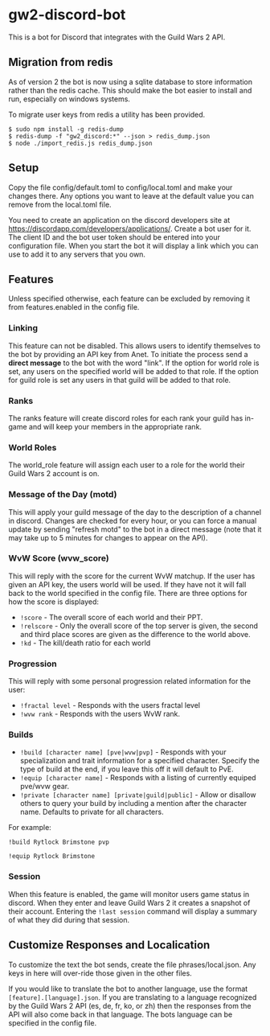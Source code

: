# gw2-discord-bot

This is a bot for Discord that integrates with the Guild Wars 2 API.

Migration from redis
--------------------

As of version 2 the bot is now using a sqlite database to store information rather than the redis cache.  This should make the bot easier to install and run, especially on windows systems.

To migrate user keys from redis a utility has been provided.

```
$ sudo npm install -g redis-dump
$ redis-dump -f "gw2_discord:*" --json > redis_dump.json
$ node ./import_redis.js redis_dump.json
```

Setup
-----

Copy the file config/default.toml to config/local.toml and make your changes there.  Any options you want to leave at the default value you can remove from the local.toml file.

You need to create an application on the discord developers site at https://discordapp.com/developers/applications/.   Create a bot user for it.  The client ID and the bot user token should be entered into your configuration file.  When you start the bot it will display a link which you can use to add it to any servers that you own.

Features
--------

Unless specified otherwise, each feature can be excluded by removing it from features.enabled in the config file.

### Linking

This feature can not be disabled.  This allows users to identify themselves to the bot by providing an API key from Anet.  To initiate the process send a **direct message** to the bot with the word "link". If the option for world role is set, any users on the specified world will be added to that role.  If the option for guild role is set any users in that guild will be added to that role.

### Ranks

The ranks feature will create discord roles for each rank your guild has in-game and will keep your members in the appropriate rank.

### World Roles

The world_role feature will assign each user to a role for the world their Guild Wars 2 account is on.

### Message of the Day (motd)

This will apply your guild message of the day to the description of a channel in discord. Changes are checked for every hour, or you can force a manual update by sending "refresh motd" to the bot in a direct message (note that it may take up to 5 minutes for changes to appear on the API).

### WvW Score (wvw\_score)

This will reply with the score for the current WvW matchup.  If the user has given an API key, the users world will be used.  If they have not it will fall back to the world specified in the config file.  There are three options for how the score is displayed:

* `!score` - The overall score of each world and their PPT.
* `!relscore` - Only the overall score of the top server is given, the second and third place scores are given as the difference to the world above.
* `!kd` - The kill/death ratio for each world

### Progression

This will reply with some personal progression related information for the user:

* `!fractal level` - Responds with the users fractal level
* `!wvw rank` - Responds with the users WvW rank.

### Builds

* `!build [character name] [pve|wvw|pvp]` - Responds with your specialization and trait information for a specified character.  Specify the type of build at the end, if you leave this off it will default to PvE.
* `!equip [character name]` - Responds with a listing of currently equiped pve/wvw gear.
* `!private [character name] [private|guild|public]` - Allow or disallow others to query your build by including a mention after the character name.  Defaults to private for all characters.

For example:

`!build Rytlock Brimstone pvp`

`!equip Rytlock Brimstone`

### Session

When this feature is enabled, the game will monitor users game status in discord.  When they enter and leave Guild Wars 2 it creates a snapshot of their account.  Entering the `!last session` command will display a summary of what they did during that session.


Customize Responses and Localication
------------------------------------

To customize the text the bot sends, create the file phrases/local.json.  Any keys in here will over-ride those given in the other files.

If you would like to translate the bot to another language, use the format `[feature].[language].json`.  If you are translating to a language recognized by the Guild Wars 2 API (es, de, fr, ko, or zh) then the responses from the API will also come back in that language.  The bots language can be specified in the config file.
